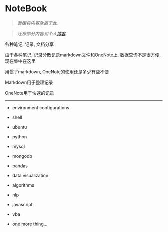 # NoteBook

> *暂缓将内容放置于此.*

> *迁移部分内容到个人[博客](https://kyouichirou.github.io/).*

各种笔记, 记录, 文档分享

由于各种笔记, 记录分散记录markdown文件和OneNote上, 数据查询不是很方便, 现在集中在这里

用惯了markdown, OneNote的使用还是多少有些不便

Markdown用于整理记录

OneNote用于快速的记录

---

- environment configurations

- shell

- ubuntu

- python

- mysql

- mongodb

- pandas

- data visualization

- algorithms

- nlp

- javascript

- vba

- one more thing...
